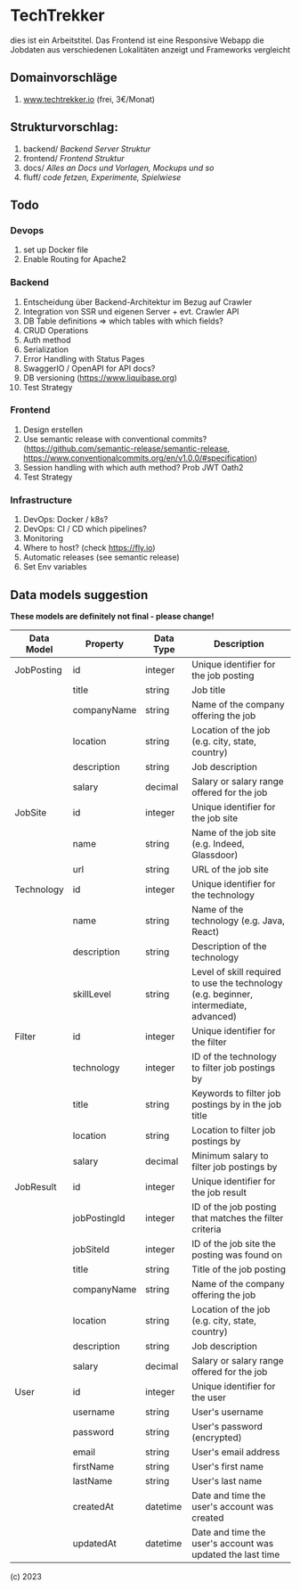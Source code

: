 # TechTrekker
dies ist ein Arbeitstitel. Das Frontend ist eine Responsive Webapp die Jobdaten aus verschiedenen Lokalitäten anzeigt und Frameworks vergleicht

## Domainvorschläge
1. www.techtrekker.io (frei, 3€/Monat)


## Strukturvorschlag:
1. backend/ *Backend Server Struktur* 
2. frontend/ *Frontend Struktur*
3. docs/ *Alles an Docs und Vorlagen, Mockups und so*
4. fluff/ *code fetzen, Experimente, Spielwiese*



## Todo
### Devops
1. set up Docker file
2. Enable Routing for Apache2

### Backend
1. Entscheidung über Backend-Architektur im Bezug auf Crawler
2. Integration von SSR und eigenen Server + evt. Crawler API
3. DB Table definitions => which tables with which fields?
4. CRUD Operations 
5. Auth method
6. Serialization
7. Error Handling with Status Pages
8. SwaggerIO / OpenAPI for API docs?
9. DB versioning (https://www.liquibase.org)
10. Test Strategy

### Frontend 
1. Design erstellen
2. Use semantic release with conventional commits? (https://github.com/semantic-release/semantic-release, https://www.conventionalcommits.org/en/v1.0.0/#specification)
3. Session handling with which auth method? Prob JWT Oath2
4. Test Strategy

### Infrastructure
1. DevOps: Docker / k8s?
2. DevOps: CI / CD which pipelines? 
3. Monitoring
4. Where to host? (check https://fly.io)
5. Automatic releases (see semantic release)
6. Set Env variables 

## Data models suggestion

**These models are definitely not final - please change!**

| Data Model | Property | Data Type | Description |
| --- | --- | --- | --- |
| JobPosting | id | integer | Unique identifier for the job posting |
| | title | string | Job title |
| | companyName | string | Name of the company offering the job |
| | location | string | Location of the job (e.g. city, state, country) |
| | description | string | Job description |
| | salary | decimal | Salary or salary range offered for the job |
| JobSite | id | integer | Unique identifier for the job site |
| | name | string | Name of the job site (e.g. Indeed, Glassdoor) |
| | url | string | URL of the job site |
| Technology | id | integer | Unique identifier for the technology |
| | name | string | Name of the technology (e.g. Java, React) |
| | description | string | Description of the technology |
| | skillLevel | string | Level of skill required to use the technology (e.g. beginner, intermediate, advanced) |
| Filter | id | integer | Unique identifier for the filter |
| | technology | integer | ID of the technology to filter job postings by |
| | title | string | Keywords to filter job postings by in the job title |
| | location | string | Location to filter job postings by |
| | salary | decimal | Minimum salary to filter job postings by |
| JobResult | id | integer | Unique identifier for the job result |
| | jobPostingId | integer | ID of the job posting that matches the filter criteria |
| | jobSiteId | integer | ID of the job site the posting was found on |
| | title | string | Title of the job posting |
| | companyName | string | Name of the company offering the job |
| | location | string | Location of the job (e.g. city, state, country) |
| | description | string | Job description |
| | salary | decimal | Salary or salary range offered for the job |
| User | id | integer | Unique identifier for the user |
| | username | string | User's username |
| | password | string | User's password (encrypted) |
| | email | string | User's email address |
| | firstName | string | User's first name |
| | lastName | string | User's last name |
| | createdAt | datetime | Date and time the user's account was created |
| | updatedAt | datetime | Date and time the user's account was updated the last time |


(c) 2023




